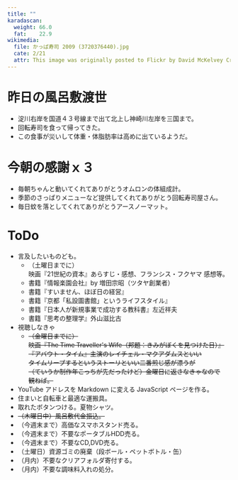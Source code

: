 ```yaml
---
title: ""
karadascan:
  weight: 66.0
  fat:    22.9
wikimedia:
  file: かっぱ寿司 2009 (3720376440).jpg
  cate: 2/21
  attr: This image was originally posted to Flickr by David McKelvey Creative Commons Attribution 2.0 Generic license.
---
```


# 昨日の風呂敷渡世

* 淀川右岸を国道４３号線まで出て北上し神崎川左岸を三国まで。
* 回転寿司を食って帰ってきた。
* この食事が災いして体重・体脂肪率は高めに出ているようだ。


# 今朝の感謝ｘ３

* 毎朝ちゃんと動いてくれてありがとうオムロンの体組成計。
* 季節のさっぱりメニューなど提供してくれてありがとう回転寿司屋さん。
* 毎日蚊を落としてくれてありがとうアースノーマット。


# ToDo

* 言及したいものども。
  * （土曜日までに）  
    映画『21世紀の資本』あらすじ・感想、フランシス・フクヤマ 感想等。
  * 書籍『情報楽園会社』by 増田宗昭（ツタヤ創業者）
  * 書籍『すいません、ほぼ日の経営』
  * 書籍『京都「私設圖書館」というライフスタイル』
  * 書籍『日本人が新規事業で成功する教科書』左近祥夫
  * 書籍『思考の整理学』外山滋比古
* 視聴しなきゃ
  * ~~（金曜日までに）  
    映画『The Time Traveller's Wife（邦題：きみがぼくを見つけた日）』  
    『アバウト・タイム』主演のレイチェル・マクアダムスといい  
	タイムリープするというストーリといい二番煎じ感が漂うが  
	（ていうか制作年こっちが先だったけど）金曜日に返さなきゃなので  
	観ねば。~~
* YouTube アドレスを Markdown に変える JavaScript ページを作る。
* 住まいと自転車と最適な運搬具。
* 取れたボタンつける。夏物シャツ。
* ~~（木曜日中）風呂敷代金振込。~~
* （今週末まで）高価なスマホスタンド売る。
* （今週末まで）不要なポータブルHDD売る。
* （今週末まで）不要なCD,DVD売る。
* （土曜日）資源ゴミの廃棄（段ボール・ペットボトル・缶）
* （月内）不要なクリアフォルダ寄付する。
* （月内）不要な調味料入れの処分。

